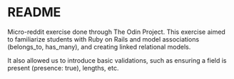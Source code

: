 # README

Micro-reddit exercise done through The Odin Project.
This exercise aimed to familiarize students with Ruby on Rails and 
model associations (belongs_to, has_many), and creating linked relational models.

It also allowed us to introduce basic validations, such as ensuring a field
is present (presence: true), lengths, etc.